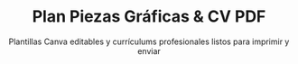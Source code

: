 ---
title: "Plan Piezas Gráficas & CV PDF"
subtitle: "Plantillas Canva editables y currículums profesionales listos para imprimir y enviar"
description: "Diseño y entrega de piezas gráficas personalizadas en Canva junto con currículums en PDF de alta calidad, optimizados para impresión y envío digital."
price: 65000
slug: "plan-piezas-graficas-cv"
secciones: 0
certificadoSSL: false
correoCorporativo: 0
extras:
  - "5 plantillas gráficas editables en Canva (posts, historias, flyers)"
  - "2 diseños de CV en PDF listos para imprimir y enviar"
  - "Guía de uso: cómo personalizar tus plantillas en Canva"
  - "Exportación en alta resolución (300 dpi) para impresión profesional"
  - "Formato apto para redes sociales y envío por email"

tecnologias:
  - "Canva Pro (plantillas colaborativas y editables)"
  - "Corel Draw (Diseño de Vectores y Logos profesionales)"
  - "Adobe Acrobat (optimización y seguridad de PDF)"
  - "Google Drive (entrega y respaldo de archivos)"

tiempoEntrega: "A coordinar según tipo de proyecto"
publico: "Emprendedores, profesionales independientes y pequeñas empresas"
documentacion: true
formasPago:
  - "Transferencia bancaria"
  - "MercadoPago"
  - "Hasta 2 cuotas sin interés"

integraciones:
  - "Enlace compartible de Canva para edición online"
  - "PDF con marcadores y enlaces activos"
  - "Preparación de archivos para impresoras digitales"

idioma: "Español"
factura: false
disponible: true
cta: "https://api.whatsapp.com/send/?phone=541124025510&text=Hola%2C+quiero+el+Plan+Piezas+Gráficas+y+CV+PDF"
imagen: "/images/planes/plan-graficas-cv.png"
seoTitle: "Plantillas Canva & CV PDF Profesionales - Pixelar Studio"
seoDescription: "Adquiere plantillas editables en Canva y currículums en PDF listos para impresión y envío digital. Ideal para potenciar tu comunicación visual y tu perfil profesional."
---